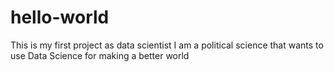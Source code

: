 # hello-world
This is my first project as data scientist
I am a political science that wants to use Data Science for making a better world
